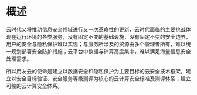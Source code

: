 # 概述

云时代又将推动信息安全领域进行又一次革命性的更新，云时代面临的主要挑战体现在运行环境的各类服务，没有固定不变的基础设施，没有固定不变的安全边界，用户的安全与隐私保护难以实现；与服务所涉及的资源由多个管理者所有，难以统一规划部署安全防护措施；云平台中数据与计算高度集中，难以满足海量信息安全处理需求。  

所以用友云的使命是建立以数据安全和隐私保护为主要目标的云安全技术框架，建立以安全目标验证、安全服务等级测评为核心的云计算安全标准及测评体系；建立可控的云计算安全体系。


